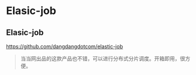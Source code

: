 # Elasic-job

## Elasic-job

https://github.com/dangdangdotcom/elastic-job

> 当当网出品的这款产品也不错，可以进行分布式分片调度。开箱即用，很方便。